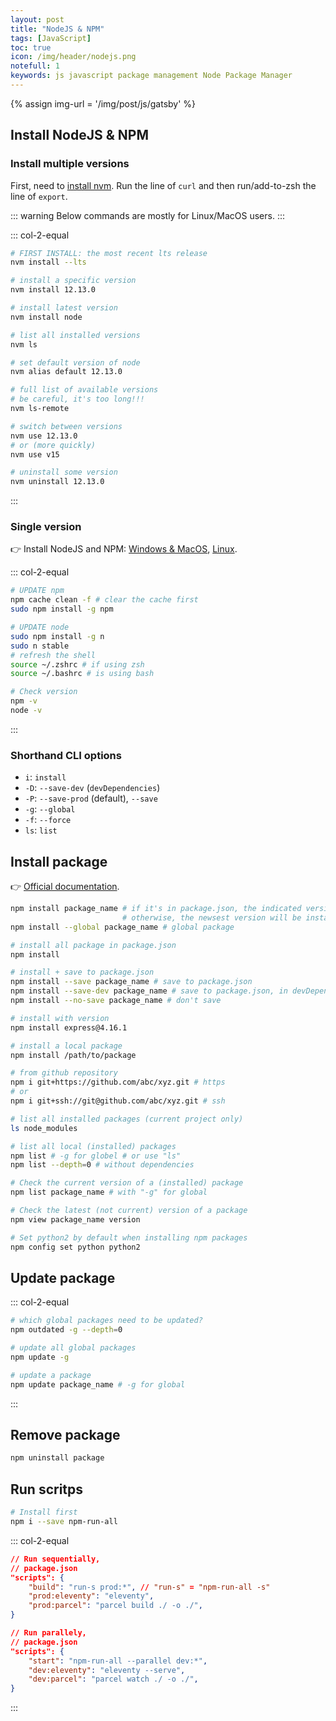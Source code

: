 ```yaml
---
layout: post
title: "NodeJS & NPM"
tags: [JavaScript]
toc: true
icon: /img/header/nodejs.png
notefull: 1
keywords: js javascript package management Node Package Manager
---
```


{% assign img-url = '/img/post/js/gatsby' %}

## Install NodeJS & NPM

### Install multiple versions

First, need to [install nvm](https://github.com/nvm-sh/nvm). Run the line of `curl` and then run/add-to-zsh the line of `export`.

::: warning
Below commands are mostly for Linux/MacOS users.
:::

::: col-2-equal
``` bash
# FIRST INSTALL: the most recent lts release
nvm install --lts
```

``` bash
# install a specific version
nvm install 12.13.0
```

``` bash
# install latest version
nvm install node
```

``` bash
# list all installed versions
nvm ls
```

``` bash
# set default version of node
nvm alias default 12.13.0
```

``` bash
# full list of available versions
# be careful, it's too long!!!
nvm ls-remote
```

``` bash
# switch between versions
nvm use 12.13.0
# or (more quickly)
nvm use v15
```

``` bash
# uninstall some version
nvm uninstall 12.13.0
```
:::



### Single version

:point_right: Install NodeJS and NPM: [Windows & MacOS](https://nodejs.org/en/download), [Linux](https://github.com/nodesource/distributions/blob/master/README.md#installation-instructions).

::: col-2-equal
``` bash
# UPDATE npm
npm cache clean -f # clear the cache first
sudo npm install -g npm
```

``` bash
# UPDATE node
sudo npm install -g n
sudo n stable
# refresh the shell
source ~/.zshrc # if using zsh
source ~/.bashrc # is using bash
```

``` bash
# Check version
npm -v
node -v
```
:::

### Shorthand CLI options

<div class="two-columns-list" markdown="1">

- `i`: `install`
- `-D`: `--save-dev` (`devDependencies`)
- `-P`: `--save-prod` (default), `--save`
- `-g`: `--global`
- `-f`: `--force`
- `ls`: `list`
</div>

## Install package

👉 [Official documentation](https://docs.npmjs.com/cli/install#:~:text=Install%20the%20dependencies%20in%20the,json%20.).

``` bash
npm install package_name # if it's in package.json, the indicated version will be installed
                         # otherwise, the newsest version will be installed
npm install --global package_name # global package
```

``` bash
# install all package in package.json
npm install
```

``` bash
# install + save to package.json
npm install --save package_name # save to package.json
npm install --save-dev package_name # save to package.json, in devDependencies
npm install --no-save package_name # don't save
```

``` bash
# install with version
npm install express@4.16.1
```

``` bash
# install a local package
npm install /path/to/package
```

``` bash
# from github repository
npm i git+https://github.com/abc/xyz.git # https
# or
npm i git+ssh://git@github.com/abc/xyz.git # ssh
```

``` bash
# list all installed packages (current project only)
ls node_modules
```

``` bash
# list all local (installed) packages
npm list # -g for globel # or use "ls"
npm list --depth=0 # without dependencies

# Check the current version of a (installed) package
npm list package_name # with "-g" for global

# Check the latest (not current) version of a package
npm view package_name version
```

``` bash
# Set python2 by default when installing npm packages
npm config set python python2
```

## Update package

::: col-2-equal
``` bash
# which global packages need to be updated?
npm outdated -g --depth=0

# update all global packages
npm update -g
```

``` bash
# update a package
npm update package_name # -g for global
```
:::

## Remove package

``` bash
npm uninstall package
```

## Run scritps

``` bash
# Install first
npm i --save npm-run-all
```

::: col-2-equal

``` json
// Run sequentially,
// package.json
"scripts": {
	"build": "run-s prod:*", // "run-s" = "npm-run-all -s"
	"prod:eleventy": "eleventy",
	"prod:parcel": "parcel build ./ -o ./",
}
```

``` json
// Run parallely,
// package.json
"scripts": {
	"start": "npm-run-all --parallel dev:*",
	"dev:eleventy": "eleventy --serve",
	"dev:parcel": "parcel watch ./ -o ./",
}
```
:::